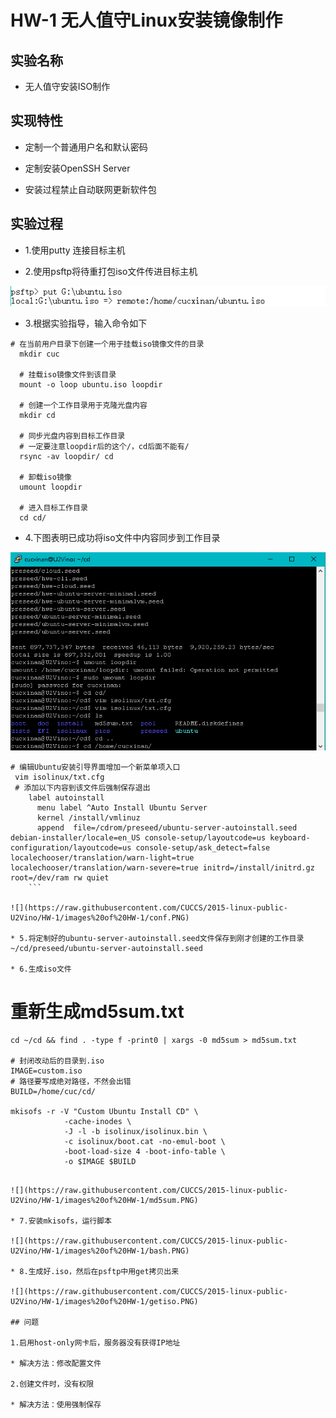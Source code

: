 # HW-1 无人值守Linux安装镜像制作

## 实验名称

* 无人值守安装ISO制作

## 实现特性

* 定制一个普通用户名和默认密码

* 定制安装OpenSSH Server

* 安装过程禁止自动联网更新软件包

## 实验过程

* 1.使用putty 连接目标主机

* 2.使用psftp将待重打包iso文件传进目标主机

![](https://raw.githubusercontent.com/CUCCS/2015-linux-public-U2Vino/HW-1/images%20of%20HW-1/putiso.PNG)

* 3.根据实验指导，输入命令如下

```
# 在当前用户目录下创建一个用于挂载iso镜像文件的目录
  mkdir cuc

  # 挂载iso镜像文件到该目录
  mount -o loop ubuntu.iso loopdir

  # 创建一个工作目录用于克隆光盘内容
  mkdir cd

  # 同步光盘内容到目标工作目录
  # 一定要注意loopdir后的这个/，cd后面不能有/
  rsync -av loopdir/ cd

  # 卸载iso镜像
  umount loopdir

  # 进入目标工作目录
  cd cd/
  ```

* 4.下图表明已成功将iso文件中内容同步到工作目录

![](https://raw.githubusercontent.com/CUCCS/2015-linux-public-U2Vino/HW-1/images%20of%20HW-1/1.PNG)

```
# 编辑Ubuntu安装引导界面增加一个新菜单项入口
 vim isolinux/txt.cfg
 # 添加以下内容到该文件后强制保存退出
 	label autoinstall
 	  menu label ^Auto Install Ubuntu Server
 	  kernel /install/vmlinuz
 	  append  file=/cdrom/preseed/ubuntu-server-autoinstall.seed debian-installer/locale=en_US console-setup/layoutcode=us keyboard-configuration/layoutcode=us console-setup/ask_detect=false localechooser/translation/warn-light=true localechooser/translation/warn-severe=true initrd=/install/initrd.gz root=/dev/ram rw quiet
    ```

![](https://raw.githubusercontent.com/CUCCS/2015-linux-public-U2Vino/HW-1/images%20of%20HW-1/conf.PNG)

* 5.将定制好的ubuntu-server-autoinstall.seed文件保存到刚才创建的工作目录~/cd/preseed/ubuntu-server-autoinstall.seed

* 6.生成iso文件

```
# 重新生成md5sum.txt
  	cd ~/cd && find . -type f -print0 | xargs -0 md5sum > md5sum.txt

  	# 封闭改动后的目录到.iso
  	IMAGE=custom.iso
  	# 路径要写成绝对路径，不然会出错
  	BUILD=/home/cuc/cd/

  	mkisofs -r -V "Custom Ubuntu Install CD" \
  	            -cache-inodes \
  	            -J -l -b isolinux/isolinux.bin \
  	            -c isolinux/boot.cat -no-emul-boot \
  	            -boot-load-size 4 -boot-info-table \
  	            -o $IMAGE $BUILD
```

![](https://raw.githubusercontent.com/CUCCS/2015-linux-public-U2Vino/HW-1/images%20of%20HW-1/md5sum.PNG)

* 7.安装mkisofs，运行脚本

![](https://raw.githubusercontent.com/CUCCS/2015-linux-public-U2Vino/HW-1/images%20of%20HW-1/bash.PNG)

* 8.生成好.iso，然后在psftp中用get拷贝出来

![](https://raw.githubusercontent.com/CUCCS/2015-linux-public-U2Vino/HW-1/images%20of%20HW-1/getiso.PNG)

## 问题

1.启用host-only网卡后，服务器没有获得IP地址

* 解决方法：修改配置文件

2.创建文件时，没有权限

* 解决方法：使用强制保存
